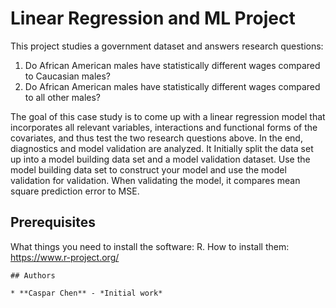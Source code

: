 
# Linear Regression and ML Project
This project studies a government dataset and answers research questions:
1. Do African American males have statistically different wages compared to Caucasian males?
2. Do African American males have statistically different wages compared to all other males?

The goal of this case study is to come up with a linear regression model that incorporates all relevant variables, interactions
and functional forms of the covariates, and thus test the two research questions above. In the end, diagnostics and model validation are analyzed.
It Initially split the data set up into a model building data set and a model validation dataset. Use the model building data set to construct your model and use the model validation for validation. When validating the model, it compares mean square prediction error to MSE.

## Prerequisites

What things you need to install the software: R.
How to install them: https://www.r-project.org/

```
## Authors

* **Caspar Chen** - *Initial work*

